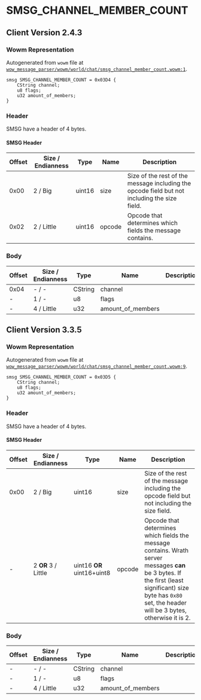 # SMSG_CHANNEL_MEMBER_COUNT

## Client Version 2.4.3

### Wowm Representation

Autogenerated from `wowm` file at [`wow_message_parser/wowm/world/chat/smsg_channel_member_count.wowm:1`](https://github.com/gtker/wow_messages/tree/main/wow_message_parser/wowm/world/chat/smsg_channel_member_count.wowm#L1).
```rust,ignore
smsg SMSG_CHANNEL_MEMBER_COUNT = 0x03D4 {
    CString channel;
    u8 flags;
    u32 amount_of_members;
}
```
### Header

SMSG have a header of 4 bytes.

#### SMSG Header

| Offset | Size / Endianness | Type   | Name   | Description |
| ------ | ----------------- | ------ | ------ | ----------- |
| 0x00   | 2 / Big           | uint16 | size   | Size of the rest of the message including the opcode field but not including the size field.|
| 0x02   | 2 / Little        | uint16 | opcode | Opcode that determines which fields the message contains.|

### Body

| Offset | Size / Endianness | Type | Name | Description | Comment |
| ------ | ----------------- | ---- | ---- | ----------- | ------- |
| 0x04 | - / - | CString | channel |  |  |
| - | 1 / - | u8 | flags |  |  |
| - | 4 / Little | u32 | amount_of_members |  |  |

## Client Version 3.3.5

### Wowm Representation

Autogenerated from `wowm` file at [`wow_message_parser/wowm/world/chat/smsg_channel_member_count.wowm:9`](https://github.com/gtker/wow_messages/tree/main/wow_message_parser/wowm/world/chat/smsg_channel_member_count.wowm#L9).
```rust,ignore
smsg SMSG_CHANNEL_MEMBER_COUNT = 0x03D5 {
    CString channel;
    u8 flags;
    u32 amount_of_members;
}
```
### Header

SMSG have a header of 4 bytes.

#### SMSG Header

| Offset | Size / Endianness | Type   | Name   | Description |
| ------ | ----------------- | ------ | ------ | ----------- |
| 0x00   | 2 / Big           | uint16 | size   | Size of the rest of the message including the opcode field but not including the size field.|
| -      | 2 **OR** 3 / Little| uint16 **OR** uint16+uint8 | opcode | Opcode that determines which fields the message contains. Wrath server messages **can** be 3 bytes. If the first (least significant) size byte has `0x80` set, the header will be 3 bytes, otherwise it is 2. |

### Body

| Offset | Size / Endianness | Type | Name | Description | Comment |
| ------ | ----------------- | ---- | ---- | ----------- | ------- |
| - | - / - | CString | channel |  |  |
| - | 1 / - | u8 | flags |  |  |
| - | 4 / Little | u32 | amount_of_members |  |  |

